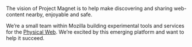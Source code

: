 The vision of Project Magnet is to help make discovering and sharing web-content nearby, enjoyable and safe.

We’re a small team within Mozilla building experimental tools and services for the [Physical Web](https://google.github.io/physical-web/). We’re excited by this emerging platform and want to help it succeed.
